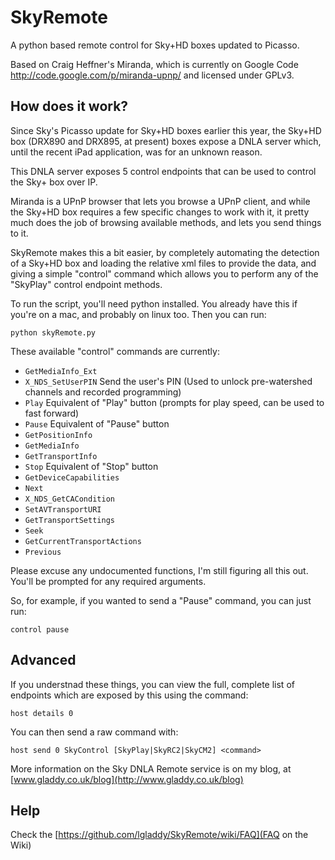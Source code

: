 SkyRemote
=========

A python based remote control for Sky+HD boxes updated to Picasso.

Based on Craig Heffner's Miranda, which is currently on Google Code http://code.google.com/p/miranda-upnp/ and licensed under GPLv3.


How does it work?
------------------------------------------------

Since Sky's Picasso update for Sky+HD boxes earlier this year, the Sky+HD box (DRX890 and DRX895, at present) boxes expose a DNLA server which, until the recent iPad application, was for an unknown reason.

This DNLA server exposes 5 control endpoints that can be used to control the Sky+ box over IP.

Miranda is a UPnP browser that lets you browse a UPnP client, and while the Sky+HD box requires a few specific changes to work with it, it pretty much does the job of browsing available methods, and lets you send things to it.

SkyRemote makes this a bit easier, by completely automating the detection of a Sky+HD box and loading the relative xml files to provide the data, and giving a simple "control" command which allows you to perform any of the "SkyPlay" control endpoint methods.

To run the script, you'll need python installed. You already have this if you're on a mac, and probably on linux too. Then you can run:

    python skyRemote.py

These available "control" commands are currently:

* `GetMediaInfo_Ext`
* `X_NDS_SetUserPIN` Send the user's PIN (Used to unlock pre-watershed channels and recorded programming)
* `Play` Equivalent of "Play" button (prompts for play speed, can be used to fast forward)
* `Pause` Equivalent of "Pause" button
* `GetPositionInfo`
* `GetMediaInfo`
* `GetTransportInfo`
* `Stop` Equivalent of "Stop" button
* `GetDeviceCapabilities`
* `Next`
* `X_NDS_GetCACondition`
* `SetAVTransportURI`
* `GetTransportSettings`
* `Seek`
* `GetCurrentTransportActions`
* `Previous`

Please excuse any undocumented functions, I'm still figuring all this out.
You'll be prompted for any required arguments.

So, for example, if you wanted to send a "Pause" command, you can just run:

    control pause

Advanced
------------------------------------------------

If you understnad these things, you can view the full, complete list of endpoints which are exposed by this using the command:
    
    host details 0

You can then send a raw command with:
    
    host send 0 SkyControl [SkyPlay|SkyRC2|SkyCM2] <command>

More information on the Sky DNLA Remote service is on my blog, at [www.gladdy.co.uk/blog](http://www.gladdy.co.uk/blog)

Help
------------------------------------------------
Check the [https://github.com/lgladdy/SkyRemote/wiki/FAQ](FAQ on the Wiki)